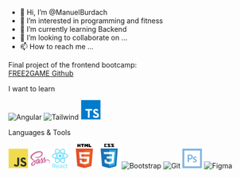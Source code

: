 - 👋 Hi, I’m @ManuelBurdach
- 👀 I’m interested in programming and fitness
- 🌱 I’m currently learning Backend
- 💞️ I’m looking to collaborate on ...
- 📫 How to reach me ...


Final project of the frontend bootcamp:<br>
<a href="https://github.com/ManuelBurdach/Free2Game-React">FREE2GAME Github</a>

I want to learn

<img src="https://camo.githubusercontent.com/9eecc42439347332f256a326363924551042f5b96235f972982512199476611a/68747470733a2f2f616e67756c61722e696f2f6173736574732f696d616765732f6c6f676f732f616e67756c61722f616e67756c61722e737667" height="40" alt="Angular"/> <img src="https://camo.githubusercontent.com/5734d0669fe22ce04a1cb989a156cd32c379875f6bca56d5210c9432824856d9/68747470733a2f2f7777772e766563746f726c6f676f2e7a6f6e652f6c6f676f732f7461696c77696e646373732f7461696c77696e646373732d69636f6e2e737667" height="40" alt="Tailwind"/> <img src="https://raw.githubusercontent.com/devicons/devicon/master/icons/typescript/typescript-original.svg" height="40" alt="Typescript"/>

Languages & Tools

<img src="https://raw.githubusercontent.com/devicons/devicon/master/icons/javascript/javascript-original.svg" height="40" alt="Javascript"/> <img src="https://raw.githubusercontent.com/devicons/devicon/master/icons/sass/sass-original.svg" height="40" alt="Sass"/><img src="https://raw.githubusercontent.com/devicons/devicon/master/icons/react/react-original-wordmark.svg" height="40" alt="React"/> <img src="https://raw.githubusercontent.com/devicons/devicon/master/icons/html5/html5-original-wordmark.svg" height="50" alt="HTML5"/><img src="https://raw.githubusercontent.com/devicons/devicon/master/icons/css3/css3-original-wordmark.svg" height="50" alt="W3schools"/><img src="https://raw.githubusercontent.com/jmnote/z-icons/master/svg/bootstrap.svg" height="40" alt="Bootstrap"/> <img src="https://camo.githubusercontent.com/fbfcb9e3dc648adc93bef37c718db16c52f617ad055a26de6dc3c21865c3321d/68747470733a2f2f7777772e766563746f726c6f676f2e7a6f6e652f6c6f676f732f6769742d73636d2f6769742d73636d2d69636f6e2e737667" height="40" alt="Git"/> <img src="https://raw.githubusercontent.com/devicons/devicon/master/icons/photoshop/photoshop-line.svg" height="40" alt="Photoshop"/> <img src="https://camo.githubusercontent.com/ed93c2b000a76ceaad1503e7eb9356591b885227e82a36a005b9d3498b303ba5/68747470733a2f2f7777772e766563746f726c6f676f2e7a6f6e652f6c6f676f732f6669676d612f6669676d612d69636f6e2e737667" height="40" alt="Figma"/>



